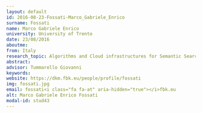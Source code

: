 ```yaml
---
layout: default 
id: 2016-08-23-Fossati-Marco_Gabriele_Enrico
surname: Fossati
name: Marco Gabriele Enrico
university: University of Trento
date: 23/08/2016
aboutme: 
from: Italy
research_topic: Algorithms and Cloud infrastructures for Semantic Search Engines
abstract: 
advisor: Tummarello Giovanni
keywords: 
website: https://dkm.fbk.eu/people/profile/fossati
img: fossati.jpg
email: fossati<i class="fa fa-at" aria-hidden="true"></i>fbk.eu
alt: Marco Gabriele Enrico Fossati
modal-id: stud43
---
```

